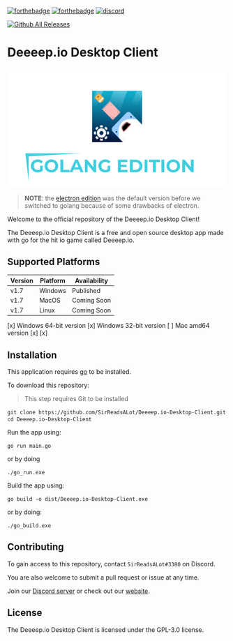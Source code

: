 [![forthebadge](https://forthebadge.com/images/badges/made-with-go.svg)](https://forthebadge.com) [![forthebadge](https://forthebadge.com/images/badges/open-source.svg)](https://forthebadge.com) [![discord](https://img.shields.io/discord/841929038620786689?label=DISCORD%20SERVER&style=for-the-badge)](https://discord.gg/BMHVrKYeem)

[![Github All Releases](https://img.shields.io/github/downloads/SirReadsALot/Deeeep.io-Desktop-Client/total.svg)]()


# Deeeep.io Desktop Client

<img src="./assets/golang_logo.png">

> **NOTE**: the [electron edition](https://github.com/SirReadsALot/Deeeep.io-Desktop-Client/tree/electron) was the default version before we switched to golang because of some drawbacks of electron.

Welcome to the official repository of the Deeeep.io Desktop Client!

The Deeeep.io Desktop Client is a free and open source desktop app made with go for the hit io game called Deeeep.io.

## Supported Platforms

| Version | Platform | Availability| 
| ------- | -------- | ----------- |
| v1.7  | Windows  | Published | 
| v1.7    | MacOS    | Coming Soon |
| v1.7    | Linux | Coming Soon |

[x] Windows 64-bit version
[x] Windows 32-bit version
[ ] Mac amd64 version
[x]
[x] 


## Installation

This application requires [go](https://go.dev/) to be installed.

To download this repository:

> This step requires Git to be installed
```
git clone https://github.com/SirReadsALot/Deeeep.io-Desktop-Client.git
cd Deeeep.io-Desktop-Client
```

Run the app using:
```
go run main.go
```
or by doing
```
./go_run.exe
```

Build the app using:
```
go build -o dist/Deeeep.io-Desktop-Client.exe
```
or by doing:
```
./go_build.exe
```

## Contributing

To gain access to this repository, contact `SirReadsALot#3380` on Discord.

You are also welcome to submit a pull request or issue at any time.

Join our [Discord server](https://discord.gg/BMHVrKYeem) or check out our [website](https://sralcodeproj.netlify.app/deeeep.io_desktop_client).

## License

The Deeeep.io Desktop Client is licensed under the GPL-3.0 license.
